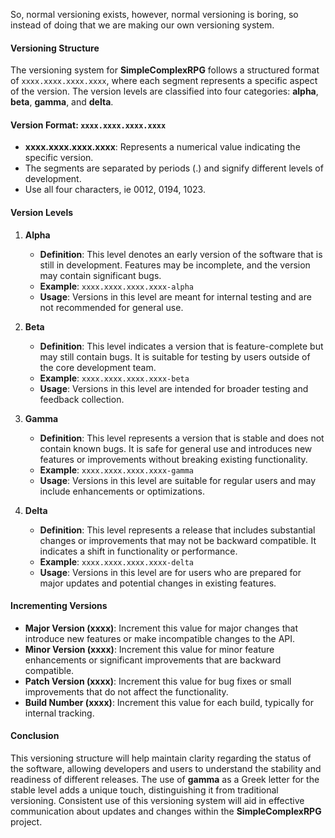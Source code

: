 So, normal versioning exists, however, normal versioning is boring, so instead of doing that we are making our own versioning system.

#### Versioning Structure

The versioning system for **SimpleComplexRPG** follows a structured format of `xxxx.xxxx.xxxx.xxxx`, where each segment represents a specific aspect of the version. The version levels are classified into four categories: **alpha**, **beta**, **gamma**, and **delta**.

#### Version Format: `xxxx.xxxx.xxxx.xxxx`

- **xxxx.xxxx.xxxx.xxxx**: Represents a numerical value indicating the specific version.
- The segments are separated by periods (.) and signify different levels of development.
- Use all four characters, ie 0012, 0194, 1023.

#### Version Levels

1. **Alpha**
   - **Definition**: This level denotes an early version of the software that is still in development. Features may be incomplete, and the version may contain significant bugs.
   - **Example**: `xxxx.xxxx.xxxx.xxxx-alpha`
   - **Usage**: Versions in this level are meant for internal testing and are not recommended for general use.

2. **Beta**
   - **Definition**: This level indicates a version that is feature-complete but may still contain bugs. It is suitable for testing by users outside of the core development team.
   - **Example**: `xxxx.xxxx.xxxx.xxxx-beta`
   - **Usage**: Versions in this level are intended for broader testing and feedback collection.

3. **Gamma**
   - **Definition**: This level represents a version that is stable and does not contain known bugs. It is safe for general use and introduces new features or improvements without breaking existing functionality.
   - **Example**: `xxxx.xxxx.xxxx.xxxx-gamma`
   - **Usage**: Versions in this level are suitable for regular users and may include enhancements or optimizations.

4. **Delta**
   - **Definition**: This level represents a release that includes substantial changes or improvements that may not be backward compatible. It indicates a shift in functionality or performance.
   - **Example**: `xxxx.xxxx.xxxx.xxxx-delta`
   - **Usage**: Versions in this level are for users who are prepared for major updates and potential changes in existing features.

#### Incrementing Versions

- **Major Version (xxxx)**: Increment this value for major changes that introduce new features or make incompatible changes to the API.
- **Minor Version (xxxx)**: Increment this value for minor feature enhancements or significant improvements that are backward compatible.
- **Patch Version (xxxx)**: Increment this value for bug fixes or small improvements that do not affect the functionality.
- **Build Number (xxxx)**: Increment this value for each build, typically for internal tracking.

#### Conclusion

This versioning structure will help maintain clarity regarding the status of the software, allowing developers and users to understand the stability and readiness of different releases. The use of **gamma** as a Greek letter for the stable level adds a unique touch, distinguishing it from traditional versioning. Consistent use of this versioning system will aid in effective communication about updates and changes within the **SimpleComplexRPG** project.
